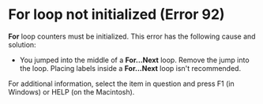 
# For loop not initialized (Error 92)

 **For** loop counters must be initialized. This error has the following cause and solution:



- You jumped into the middle of a  **For...Next** loop. Remove the jump into the loop. Placing labels inside a **For...Next** loop isn't recommended.
    

For additional information, select the item in question and press F1 (in Windows) or HELP (on the Macintosh).
